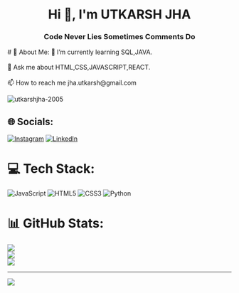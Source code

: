 <h1 align="center">Hi 👋, I'm UTKARSH JHA</h1>
<h3 align="center">Code Never Lies Sometimes Comments Do</h3>
# 💫 About Me:
🌱 I’m currently learning SQL,JAVA.<br><br>💬 Ask me about HTML,CSS,JAVASCRIPT,REACT.<br><br>📫 How to reach me jha.utkarsh@gmail.com
<p align="left"> <img src="https://komarev.com/ghpvc/?username=utkarshjha-2005&label=Profile%20views&color=0e75b6&style=flat" alt="utkarshjha-2005" /> </p>

## 🌐 Socials:
[![Instagram](https://img.shields.io/badge/Instagram-%23E4405F.svg?logo=Instagram&logoColor=white)](https://instagram.com/utkarsh_jha_2005) [![LinkedIn](https://img.shields.io/badge/LinkedIn-%230077B5.svg?logo=linkedin&logoColor=white)](https://linkedin.com/in/utkarsh-jha-a5b166273) 

# 💻 Tech Stack:
![JavaScript](https://img.shields.io/badge/javascript-%23323330.svg?style=for-the-badge&logo=javascript&logoColor=%23F7DF1E) ![HTML5](https://img.shields.io/badge/html5-%23E34F26.svg?style=for-the-badge&logo=html5&logoColor=white) ![CSS3](https://img.shields.io/badge/css3-%231572B6.svg?style=for-the-badge&logo=css3&logoColor=white) ![Python](https://img.shields.io/badge/python-3670A0?style=for-the-badge&logo=python&logoColor=ffdd54)
# 📊 GitHub Stats:
![](https://github-readme-stats.vercel.app/api?username=UTKARSHJHA-2005&theme=gruvbox&hide_border=false&include_all_commits=false&count_private=false)<br/>
![](https://github-readme-streak-stats.herokuapp.com/?user=UTKARSHJHA-2005&theme=gruvbox&hide_border=false)<br/>
![](https://github-readme-stats.vercel.app/api/top-langs/?username=UTKARSHJHA-2005&theme=gruvbox&hide_border=false&include_all_commits=false&count_private=false&layout=compact)

---
[![](https://visitcount.itsvg.in/api?id=UTKARSHJHA-2005&icon=2&color=1)](https://visitcount.itsvg.in)

<!-- Proudly created with GPRM ( https://gprm.itsvg.in ) -->
